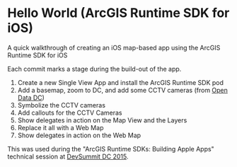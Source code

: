 # Hello World (ArcGIS Runtime SDK for iOS)
A quick walkthrough of creating an iOS map-based app using the ArcGIS Runtime SDK for iOS

Each commit marks a stage during the build-out of the app.

1. Create a new Single View App and install the ArcGIS Runtime SDK pod
2. Add a basemap, zoom to DC, and add some CCTV cameras (from [Open Data DC](http://opendata.dc.gov/datasets/99d13287b85240b89bd46b2aa89e1acf_11))
3. Symbolize the CCTV cameras
4. Add callouts for the CCTV Cameras
5. Show delegates in action on the Map View and the Layers
6. Replace it all with a Web Map
7. Show delegates in action on the Web Map

This was used during the "ArcGIS Runtime SDKs: Building Apple Apps" technical session at [DevSummit DC 2015](http://www.esri.com/events/devsummit-dc).
